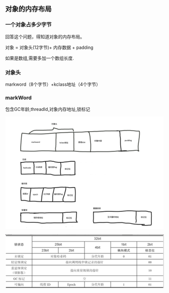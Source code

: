 ## 对象的内存布局

### 一个对象占多少字节

回答这个问题，得知道对象的内存布局。

对象 = 对象头(12字节)+ 内存数据 + padding

如果是数组,需要多加一个数组长度.

### 对象头
markword（8个字节）+kclass地址（4个字节）

### markWord

包含GC年龄,threadId,对象内存地址,锁标记

![对象内存布局](https://github.com/newhcw/images/blob/master/objectheader.png)

![markword](https://github.com/newhcw/images/blob/master/markword.png)



